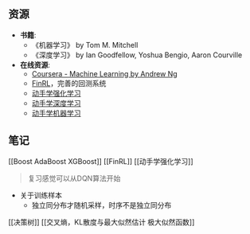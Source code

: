 ## 资源
- **书籍**:
	- 《机器学习》 by Tom M. Mitchell
	- 《深度学习》 by Ian Goodfellow, Yoshua Bengio, Aaron Courville
- **在线资源**:
	- [Coursera - Machine Learning by Andrew Ng](https://www.coursera.org/learn/machine-learning)
	- [FinRL](https://ai4finance.org/projects)，完善的回测系统
	- [动手学强化学习](https://hrl.boyuai.com/chapter/intro)
	- [动手学深度学习](https://zh.d2l.ai/index.html)
	- [动手学机器学习](https://hml.boyuai.com/books)
## 笔记
[[Boost AdaBoost XGBoost]]
[[FinRL]]
[[动手学强化学习]]
> 复习感觉可以从DQN算法开始

- 关于训练样本
	- 独立同分布才随机采样，时序不是独立同分布

[[决策树]]
[[交叉熵，KL散度与最大似然估计 极大似然函数]]